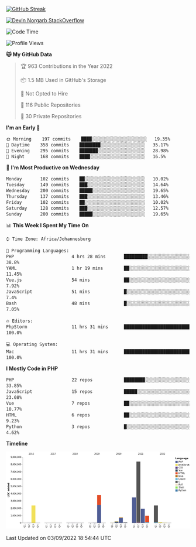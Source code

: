 
[![GitHub Streak](http://github-readme-streak-stats.herokuapp.com?user=DevinNorgarb&date_format=M%20j%5B%2C%20Y%5D)](https://git.io/streak-stats)


[![Devin Norgarb StackOverflow](https://github-readme-stackoverflow.vercel.app/?userID=4993755)](https://stackoverflow.com/users/4993755/devin-norgarb)

<!--START_SECTION:waka-->
![Code Time](http://img.shields.io/badge/Code%20Time-5%2C746%20hrs%2036%20mins-blue)

![Profile Views](http://img.shields.io/badge/Profile%20Views-0-blue)

**🐱 My GitHub Data** 

> 🏆 963 Contributions in the Year 2022
 > 
> 📦 1.5 MB Used in GitHub's Storage 
 > 
> 🚫 Not Opted to Hire
 > 
> 📜 116 Public Repositories 
 > 
> 🔑 30 Private Repositories  
 > 
**I'm an Early 🐤** 

```text
🌞 Morning    197 commits    ████░░░░░░░░░░░░░░░░░░░░░   19.35% 
🌆 Daytime    358 commits    ████████░░░░░░░░░░░░░░░░░   35.17% 
🌃 Evening    295 commits    ███████░░░░░░░░░░░░░░░░░░   28.98% 
🌙 Night      168 commits    ████░░░░░░░░░░░░░░░░░░░░░   16.5%

```
📅 **I'm Most Productive on Wednesday** 

```text
Monday       102 commits    ██░░░░░░░░░░░░░░░░░░░░░░░   10.02% 
Tuesday      149 commits    ███░░░░░░░░░░░░░░░░░░░░░░   14.64% 
Wednesday    200 commits    █████░░░░░░░░░░░░░░░░░░░░   19.65% 
Thursday     137 commits    ███░░░░░░░░░░░░░░░░░░░░░░   13.46% 
Friday       102 commits    ██░░░░░░░░░░░░░░░░░░░░░░░   10.02% 
Saturday     128 commits    ███░░░░░░░░░░░░░░░░░░░░░░   12.57% 
Sunday       200 commits    █████░░░░░░░░░░░░░░░░░░░░   19.65%

```


📊 **This Week I Spent My Time On** 

```text
⌚︎ Time Zone: Africa/Johannesburg

💬 Programming Languages: 
PHP                      4 hrs 28 mins       █████████░░░░░░░░░░░░░░░░   38.8% 
YAML                     1 hr 19 mins        ██░░░░░░░░░░░░░░░░░░░░░░░   11.45% 
Vue.js                   54 mins             ██░░░░░░░░░░░░░░░░░░░░░░░   7.92% 
JavaScript               51 mins             █░░░░░░░░░░░░░░░░░░░░░░░░   7.4% 
Bash                     48 mins             █░░░░░░░░░░░░░░░░░░░░░░░░   7.05%

🔥 Editors: 
PhpStorm                 11 hrs 31 mins      █████████████████████████   100.0%

💻 Operating System: 
Mac                      11 hrs 31 mins      █████████████████████████   100.0%

```

**I Mostly Code in PHP** 

```text
PHP                      22 repos            ████████░░░░░░░░░░░░░░░░░   33.85% 
JavaScript               15 repos            █████░░░░░░░░░░░░░░░░░░░░   23.08% 
Vue                      7 repos             ██░░░░░░░░░░░░░░░░░░░░░░░   10.77% 
HTML                     6 repos             ██░░░░░░░░░░░░░░░░░░░░░░░   9.23% 
Python                   3 repos             █░░░░░░░░░░░░░░░░░░░░░░░░   4.62%

```


**Timeline**

![Chart not found](https://raw.githubusercontent.com/DevinNorgarb/DevinNorgarb/main/charts/bar_graph.png) 


 Last Updated on 03/09/2022 18:54:44 UTC
<!--END_SECTION:waka-->

